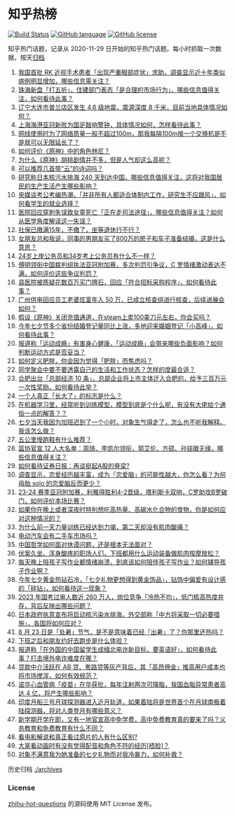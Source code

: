 # 知乎热榜
[![Build Status](https://github.com/ToWeLong/zhihu-hot-questions/workflows/CI/badge.svg)](https://github.com/ToWeLong/zhihu-hot-questions/actions)
[![GitHub language](https://img.shields.io/badge/language-golang-orange.svg)](https://golang.org/)
[![GitHub license](https://img.shields.io/github/license/ToWeLong/zhihu-hot-questions)](https://github.com/ToWeLong/zhihu-hot-questions/blob/main/LICENSE)

知乎热门话题，记录从 2020-11-29 日开始的知乎热门话题。每小时抓取一次数据，按天[归档](./archives)

<!-- BEGIN -->

1. [我国首批 RK 近视手术患者「出现严重眼部症状」求助，调查显示近十年类似病例明显增加，哪些信息需关注？](https://www.zhihu.com/question/618710910)
1. [珠海新盘「打五折」，住建部门表态「是合理的市场行为」，哪些信息值得关注，如何看待此事？](https://www.zhihu.com/question/618739911)
1. [辽宁大连市普兰店区发生 4.6 级地震，震源深度 8 千米，目前当地具体情况如何？](https://www.zhihu.com/question/618789083)
1. [上海海港亚冠新败为国足敲响警钟，具体情况如何，怎样看待此事？](https://www.zhihu.com/question/618751206)
1. [网线使用时为了网络质量一般不超过100m，那我每隔100m接一个交换机是不是就可以无限延长了？](https://www.zhihu.com/question/618558891)
1. [如何评价《原神》中的角色林尼？](https://www.zhihu.com/question/617648168)
1. [为什么《原神》胡桃剧情并不多，但是人气却这么高呢？](https://www.zhihu.com/question/615968164)
1. [可以推荐几首带“云”的诗词吗？](https://www.zhihu.com/question/618621525)
1. [研究称日本核污水排海 240 天到达中国，哪些信息值得关注，这将对我国居民的生产生活产生哪些影响？](https://www.zhihu.com/question/618704775)
1. [央媒谈考公考编热潮，「并非所有人都适合体制内工作，研究生不应跟风」，如何看学生的就业选择？](https://www.zhihu.com/question/618730566)
1. [医院回应穿刺失误致女童死亡「正在走司法途径」，哪些信息值得关注？如何从医学角度解读这一失误？](https://www.zhihu.com/question/617956459)
1. [社保已缴满15年，不缴了，坐等退休行不行？](https://www.zhihu.com/question/618361493)
1. [女朋友总和我说，同事的男朋友买了800万的房子和车子准备结婚，这是什么意思？](https://www.zhihu.com/question/617677051)
1. [24岁上岸公务员和34岁考上公务员有什么不一样？](https://www.zhihu.com/question/617975503)
1. [傅明领衔中国裁判组执法亚冠附加赛，多次判罚引争议，C 罗情绪激动表达不满，如何评价这些争议判罚？](https://www.zhihu.com/question/618697684)
1. [县医院被质疑花数百万买门牌石，回应「符合招标采购程序」，如何看待此事？](https://www.zhihu.com/question/617955571)
1. [广州供电回应员工老婆炫富年入 50 万，已成立核查组进行核查，后续进展会如何？](https://www.zhihu.com/question/618630453)
1. [假设《原神》关闭充值通道，在steam上卖100美刀元左右，你会买吗？](https://www.zhihu.com/question/617722738)
1. [今年七夕节多个省份结婚登记量同比上涨，多地迎来婚姻登记「小高峰」，如何看待此事？](https://www.zhihu.com/question/618700015)
1. [报道称「运动成瘾」有害身心健康，「运动成瘾」会带来哪些负面影响？如何判断运动方式是否妥当？](https://www.zhihu.com/question/617730633)
1. [如何定义肥胖，你会因为觉得「肥胖」而焦虑吗？](https://www.zhihu.com/question/618537898)
1. [同学聚会中要不要透露自己的生活和工作状态？怎样的度最合适？](https://www.zhihu.com/question/618551769)
1. [合肥出台「总部经济 10 条」，总部企业将上市主体迁入合肥的，给予三百万元一次性奖励，如何看待此举？](https://www.zhihu.com/question/618581204)
1. [一个人真正「长大了」的标志是什么？](https://www.zhihu.com/question/616797284)
1. [在机器学习里，经常听到训练模型，模型到底是个什么呢，有没有大佬给个通俗一点的解答？？](https://www.zhihu.com/question/270562234)
1. [七夕当天我因为加班迟到了一个小时，对象生气得走了，怎么也不听我解释。我该怎么做？](https://www.zhihu.com/question/613869984)
1. [五公里慢跑鞋有什么推荐？](https://www.zhihu.com/question/614937496)
1. [篮协官宣 12 人大名单：周琦、李凯尔领衔，郭艾伦、方硕、孙铭徽无缘，哪些信息值得关注？](https://www.zhihu.com/question/618639235)
1. [如何看待证券日报：再谈挺起A股的脊梁?](https://www.zhihu.com/question/618706158)
1. [调查显示，恋爱经历越丰富，成为「恋爱脑」的可能性越大，你怎么看？为何母胎 solo 的恋爱脑反而更少？](https://www.zhihu.com/question/618391505)
1. [23-24 赛季亚冠附加赛，利雅得胜利4-2晋级，塔利斯卡双响，C罗助攻B罗破门，如何评价本场比赛？](https://www.zhihu.com/question/618596177)
1. [如果你在晚上或者深夜时特别想吃高热量、高碳水化合物的食物，你是如何应对这种情况的？](https://www.zhihu.com/question/618568748)
1. [为什么前一天力量训练已经达到力竭，第二天却没有肌肉酸痛？](https://www.zhihu.com/question/615008027)
1. [电动汽车会有二手车市场吗？](https://www.zhihu.com/question/617927309)
1. [中国哲学如何面对休谟问题，还是根本无法面对？](https://www.zhihu.com/question/615944385)
1. [伏案久坐、浑身酸疼的职场人们，下班都用什么运动装备做肌肉按摩放松？](https://www.zhihu.com/question/615052208)
1. [每天晚上陪孩子写作业都情绪崩溃，到底该如何陪伴孩子写作业？如何辅导孩子作业啊？](https://www.zhihu.com/question/434121025)
1. [今年七夕黄金热钻石冷，「七夕礼物更想得到黄金饰品」，钻饰中偏爱有设计感的「碎钻」，如何看待这一现象？](https://www.zhihu.com/question/618530536)
1. [2023 年国考过审人数近 260 万人，岗位竞争「冷热不均」，低门槛高热度并存，背后反映出哪些问题？](https://www.zhihu.com/question/618531766)
1. [日本政府执意宣布将启动核污染水排海，外交部称「中方将采取一切必要措施」，各国将如何应对？](https://www.zhihu.com/question/618567434)
1. [8 月 23 日是「处暑」节气，是不是意味着已经「出暑」了？你那里还热吗？](https://www.zhihu.com/question/549540842)
1. [下班之后和朋友约好去跑步是什么体验？](https://www.zhihu.com/question/616071847)
1. [报道称「在外国的中国留学生成缅北电诈新目标，要英语好」，如何看待此事？打击境外电诈难度在哪？](https://www.zhihu.com/question/618706026)
1. [贷款中介活跃在 AB 贷、套路贷等灰产背后，其「高昂佣金」推高用户成本也将市场搅浑，如何有效规范？](https://www.zhihu.com/question/618726223)
1. [诺华心血管病「疫苗」在华获批，每年注射两次可降脂，我国血脂异常患者高达 4 亿，将产生哪些影响？](https://www.zhihu.com/question/618700895)
1. [印度月船三号月球探测器进入近月轨道，如果着陆将是世界首个在月球南极着陆探测器，将对人类登月有哪些意义？](https://www.zhihu.com/question/618698213)
1. [新学期开学在即，又有一地官宣高中免学费，高中免费教育真的要来了吗？义务教育和免费教育有什么不同？](https://www.zhihu.com/question/618699796)
1. [看电影解说和真正看过原片的人有什么区别?](https://www.zhihu.com/question/610150087)
1. [大家看动画时有没有觉得配音和角色不符的经历[捂脸]？](https://www.zhihu.com/question/618242445)
1. [对象不满意我为她准备的七夕礼物而对我冷暴力，如何补救？](https://www.zhihu.com/question/614078685)

<!-- END -->

历史归档 [./archives](./archives)


### License
[zhihu-hot-questions](https://github.com/towelong/zhihu-hot-questions) 的源码使用 MIT License 发布。